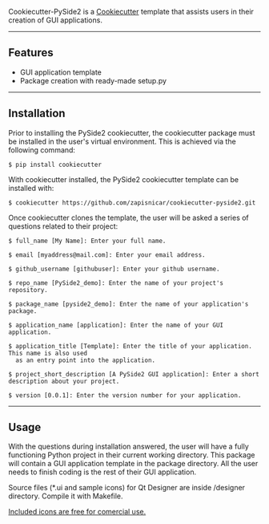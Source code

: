 
Cookiecutter-PySide2 is a [Cookiecutter](http://github.com/audreyr/cookiecutter) template that assists users in their creation of GUI applications.

---
## Features

* GUI application template
* Package creation with ready-made setup.py

---
## Installation

Prior to installing the PySide2 cookiecutter, the cookiecutter package must be installed in the user's virtual environment. This is achieved via the following command:

    $ pip install cookiecutter

With cookiecutter installed, the PySide2 cookiecutter template can be installed with:

    $ cookiecutter https://github.com/zapisnicar/cookiecutter-pyside2.git

Once cookiecutter clones the template, the user will be asked a series of questions related to their
project:

    $ full_name [My Name]: Enter your full name.

    $ email [myaddress@mail.com]: Enter your email address.

    $ github_username [githubuser]: Enter your github username.

    $ repo_name [PySide2_demo]: Enter the name of your project's repository.

    $ package_name [pyside2_demo]: Enter the name of your application's package.

    $ application_name [application]: Enter the name of your GUI application.

    $ application_title [Template]: Enter the title of your application. This name is also used
      as an entry point into the application.

    $ project_short_description [A PySide2 GUI application]: Enter a short description about your project.

    $ version [0.0.1]: Enter the version number for your application.


---
## Usage

With the questions during installation answered, the user will have a fully functioning Python project
in their current working directory. This package will contain a GUI application template in the package
directory. All the user needs to finish coding is the rest of their GUI application.

Source files (*.ui and sample icons) for Qt Designer are inside /designer directory. Compile it with
Makefile.

[Included icons are free for comercial use.](https://www.creativefreedom.co.uk/)